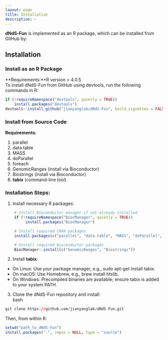 ```yaml
---
layout: page
title: Installation
description: ~
---
```


**dNdS-Fun** is implemented as an R package, which can be installed from GitHub by:

## Installation
### Install as an R Package
**Requirements:**R version > 4.0.5   
To install dNdS-Fun from GitHub using devtools, run the following commands in R:
```R
if (!requireNamespace("devtools", quietly = TRUE))
    install.packages("devtools")
devtools::install_github("jianyanglab/dNdS-Fun", build_vignettes = FALSE)
```
### Install from Source Code
**Requirements:**    
1. parallel
2. data.table
3. MASS
4. doParallel
5. foreach
6. GenomicRanges (install via Bioconductor)
7. Biostrings (install via Bioconductor)
8. **tabix** (command-line tool)

### Installation Steps:
1. Install necessary R packages:   
```R 
    # Install Bioconductor manager if not already installed     
    if (!requireNamespace("BiocManager", quietly = TRUE))    
         install.packages("BiocManager")   

    # Install required CRAN packages    
    install.packages(c("parallel", "data.table", "MASS", "doParallel", "foreach"))   

    # Install required Bioconductor packages     
    BiocManager::install(c("GenomicRanges", "Biostrings"))
```
2. Install **tabix**:
- On Linux: Use your package manager, e.g., sudo apt-get install tabix.
- On macOS: Use Homebrew, e.g., brew install htslib.
- On Windows: Precompiled binaries are available; ensure tabix is added to your system PATH.
3. Clone the dNdS-Fun repository and install:   
bash  
```R
git clone https://github.com/jianyanglab/dNdS-Fun.git
```
Then, from within R:   
```R
setwd("path_to_dNdS-Fun")   
install.packages(".", repos = NULL, type = "source")   
```
